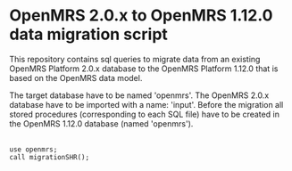 OpenMRS 2.0.x to OpenMRS 1.12.0 data migration script
=====================================================
This repository contains sql queries to migrate data from an existing OpenMRS Platform 2.0.x
database to the OpenMRS Platform 1.12.0 that is based on the OpenMRS data model.

The target database have to be named 'openmrs'. The OpenMRS 2.0.x database have to be imported with
a name: 'input'. Before the migration all stored procedures (corresponding to each SQL file) 
have to be created in the OpenMRS 1.12.0 database (named 'openmrs').
<br>
<br>

    use openmrs;
    call migrationSHR();
